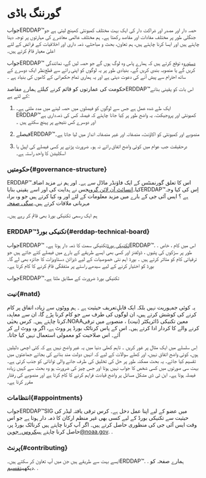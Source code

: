 # گورننگ باڈی

جوابERDDAP™حصہ دار اور مصدر اور شراکت دار کی ایک بہت مختلف کمیونٹی کھینچ لیتی ہے جو جنگلی طور پر مختلف مفادات اور مقاصد رکھتا ہے۔ ہم مختلف عالمی معاشرے کی مہارتوں پر توجہ دینا چاہتے ہیں اور ایسا کرنا چاہتے ہیں، ہم تعاون، بحث و مباحثے، ذمہ داری اور اخلاقیات کے فرائض کے لئے اعلیٰ معیار قائم کرتے ہیں۔

جوابERDDAP™ [دستور](https://github.com/ERDDAP/erddap/blob/main/CODE_OF_CONDUCT.md)وہ توقع کرتے ہیں کہ ہمارے پاس وہ لوگ ہوں گے جو حصہ لیں گے، نمائندگی کریں گے یا منصوبہ بندی کریں گے۔ بنیادی طور پر یہ لوگوں کو اپنی رائے سے قطع‌نظر ایک دوسرے کے ساتھ احترام سے پیش آنے کی دعوت دیتی ہے اور یہ ہماری تمام حکمرانی کے کاموں کی بنیاد ہے ۔

حکومت کی عمارتوں کو قائم کرنے کیلئے ہمارے مقاصدERDDAP™اس بات کو یقینی بنانے کے لئے ہے:

1. ایک طے شدہ عمل ہے جس سے لوگوں کو فیصلوں میں حصہ لینے میں مدد ملتی ہے۔ERDDAP™کمیونٹی اور پروجیکٹ. یہ واضح طور پر کِیا جانا چاہئے کہ فیصلہ کس کی ذمہ‌داری ہے اور دوسرے کس نتیجے پر پہنچ سکتے ہیں ۔

2. فیصلےERDDAP™منصوبے اور کمیونٹی کو اکاؤنٹ، منصفانہ اور غیر منصفانہ انداز میں لیا جاتا ہے۔

3. درحقیقت جب عوام میں کوئی واضح اتفاق رائے نہ ہو۔ ضرورت پڑنے پر کسی فیصلے کی اپیل یا اسکلیشن کا واحد راستہ ہے۔


### حکومتیں{#governance-structure} 

ERDDAP™اس کا تعلق گورنمنٹس کے ایک فاؤنڈر ماڈل سے ہے۔ اور ہم نے مزید اضافہ کیا۔[انسائٹ آن لائن گروپ](/StrategicInsightGroup)جس نے ہدایت کی اور اسے یقینی بنایاERDDAP™اِس کی کیا وجہ ہے ؟ ایس آئی جی کے بارے میں مزید معلومات کے لئے اور وہ کیا کرتے ہیں جو وہ براہ مہربانی ملاقات کرتے ہیں۔[سگی صفحہ](/StrategicInsightGroup)

ہم ایک رسمی تکنیکی بورڈ بھی قائم کر رہے ہیں۔


### ERDDAP™تکنیکی بورڈ{#erddap-technical-board} 

جوابERDDAP™ [تکنیکی بورڈ](/technical-board)تکنیکی سمت کا ذمہ دار ہوتا ہے۔ERDDAP™. . اس میں کام ، خاص طور پر سڑکوں کی پٹیوں ، ڈولفنز اور کسی بھی ایسے طریقے کے بارے میں فیصلے کئے جاتے ہیں جو ترقیاتی کام کو متاثر کرتے ہیں ۔ بورڈ اہم نئی خصوصیات کے لیے ڈیزائن دستاویزات کا جائزہ بھی لے گا۔ بورڈ کو اختیار کرنے کے لیے سیدھے راستے پر متفقگی قائم کرنے کا کام کرتا ہے۔

جوابERDDAP™تکنیکی بورڈ ضرورت کے مطابق ملتا ہے۔


### نیت{#natd} 

یہ کوئی جمہوریت نہیں بلکہ ایک قابلِ‌تعریف حیثیت ہے ۔ ہم ووٹوں سے زیادہ اتفاق پر کام کرنے کی کوشش کرتے ہیں، ان لوگوں کی طرف سے جو کام کرنا پڑے گا، ان سے معاہدہ کرنا چاہتے ہیں۔ کرس یحیٰی،NOAAمعین تکنیکی ڈائریکٹر (نیت) ، منصوبے میں ترقی کرنے والے کا کردار ادا کرتے ہیں۔ اس کے پاس کرناٹک بورڈ پر ووٹ ہے، اگر وہ ووٹ لے کر آئے۔ اس صلاحیت کو معمولی استعمال نہیں کیا جاتا۔

اِس سلسلے میں ایک مثال پر غور کریں ۔ تاہم کھلی دنیا میں یہ غیر واضح نہیں ہے کہ کئی اچھی دلیلیں ہوں، کوئی واضح اتفاق نہیں، اور کھلے سوالات کے لیے کہ انہیں دولت مند بنانے کی بجائے جماعتوں میں تقسیم کیا جائے۔ یہ بحث ممکنہ طور پر حل کی تخلیق کی طرف جانے والی توانائی کو جذب کرتی ہے۔ بہت سی صورتوں میں کسی شخص کا جواب نہیں ہوتا اور جس چیز کی ضرورت ہو وہ بحث سے کہیں زیادہ فیصلہ ہوتا ہے۔ این ٹی ڈی مشکل مسائل پر واضح قیادت فراہم کرنے کا کام کرتا ہے اور منصوبے کی رفتار مقرر کرتا ہے۔


### انتظامات{#appointments} 

جوابERDDAP™SIG میں عضو کے لیے اپنا عمل دخل ہے۔ کرس ترقی یافتہ لیڈر کی حیثیت سے تکنیکی بورڈ کے لیے کسی بھی غیر منظم ارکان کا ذمہ دار ہوتا ہے جو اس وقت ایس آئی جی کی منظوری حاصل کرتے ہیں۔ اگر آپ کرنا چاہتے ہیں کرناٹک بورڈ پر، حاصل کرنا چاہتے ہیں[کروس. جوہن@noaa.gov](mailto:chris.john@noaa.gov). .


### پرنٹ{#contributing} 

ایسے بہت سے طریقے ہیں جن میں آپ تعاون کر سکتے ہیں۔ERDDAP™. . ہمارے صفحہ کو دیکھیں[تقسیم](/docs/contributing). .
